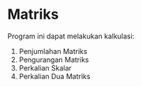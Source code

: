 ﻿# Matriks

Program ini dapat melakukan kalkulasi:
1. Penjumlahan Matriks
2. Pengurangan Matriks
3. Perkalian Skalar
4. Perkalian Dua Matriks

